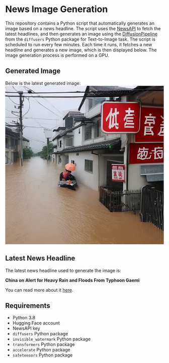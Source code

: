 # News Image Generation
This repository contains a Python script that automatically generates an image based on a news headline. The script uses the [NewsAPI](https://newsapi.org/) to fetch the latest headlines, and then generates an image using the [DiffusionPipeline](https://github.com/huggingface/diffusers) from the `diffusers` Python package for Text-to-Image task.
The script is scheduled to run every few minutes. Each time it runs, it fetches a new headline and generates a new image, which is then displayed below. The image generation process is performed on a GPU.

## Generated Image
Below is the latest generated image:
![Generated Image](image.png)

## Latest News Headline
The latest news headline used to generate the image is:

**China on Alert for Heavy Rain and Floods From Typhoon Gaemi**

You can read more about it [here](https://news.google.com/rss/articles/CBMigwFBVV95cUxNNU5tNjhzZ1VncUlMdnkwWE5mSjNmb3FTWkxwVmhYbkpGQWJHSHNhUnhaRU5HNFZ0WGNuNEdoU2FCMTZPN0pueE5WMWVvVk9wVDdzdUJVWVc5QjNNX1NFYkR2a3h3OXZmOEZVVDFUbGgxZHFCZ0NBNlZSSUZMa1dHX1JfMA?oc=5).

## Requirements
- Python 3.8
- Hugging Face account
- NewsAPI key
- `diffusers` Python package
- `invisible_watermark` Python package
- `transformers` Python package
- `accelerate` Python package
- `safetensors` Python package
